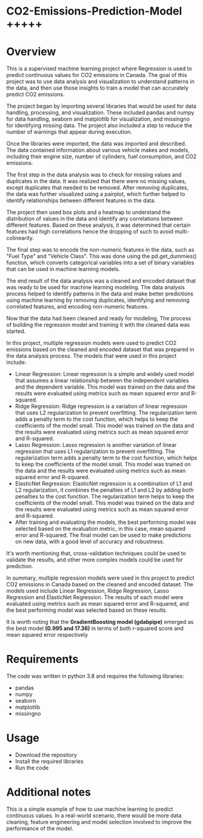 
# CO2-Emissions-Prediction-Model +++++

# Overview
This is a supervised machine learning project where Regression is used to predict continuous values for CO2 emissions in Canada. The goal of this project was to use data analysis and visualization to understand patterns in the data, and then use those insights to train a model that can accurately predict CO2 emissions.

The project began by importing several libraries that would be used for data handling, processing, and visualization. These included pandas and numpy for data handling, seaborn and matplotlib for visualization, and missingno for identifying missing data. The project also included a step to reduce the number of warnings that appear during execution.

Once the libraries were imported, the data was imported and described. The data contained information about various vehicle makes and models, including their engine size, number of cylinders, fuel consumption, and CO2 emissions.

The first step in the data analysis was to check for missing values and duplicates in the data. It was realized that there were no missing values, except duplicates that needed to be removed. After removing duplicates, the data was further visualized using a pairplot, which further helped to identify relationships between different features in the data.

The project then used box plots and a heatmap to understand the distribution of values in the data and identify any correlations between different features. Based on these analysis, it was determined that certain features had high correlations hence the dropping of such to avoid multi-colinearity.

The final step was to encode the non-numeric features in the data, such as "Fuel Type" and "Vehicle Class". This was done using the pd.get_dummies() function, which converts categorical variables into a set of binary variables that can be used in machine learning models.

The end result of the data analysis was a cleaned and encoded dataset that was ready to be used for machine learning modeling. The data analysis process helped to identify patterns in the data and make better predictions using machine learning by removing duplicates, identifying and removing correlated features, and encoding non-numeric features.

Now that the data had been cleaned and ready for modeling, The process of building the regression model and training it with the cleaned data was started. 

In this project, multiple regression models were used to predict CO2 emissions based on the cleaned and encoded dataset that was prepared in the data analysis process. The models that were used in this project include:
 - Linear Regression: Linear regression is a simple and widely used model that assumes a linear relationship between the independent variables and the dependent variable. This model was trained on the data and the results were evaluated using metrics such as mean squared error and R-squared.
 - Ridge Regression: Ridge regression is a variation of linear regression that uses L2 regularization to prevent overfitting. The regularization term adds a penalty term to the cost function, which helps to keep the coefficients of the model small. This model was trained on the data and the results were evaluated using metrics such as mean squared error and R-squared.
 - Lasso Regression: Lasso regression is another variation of linear regression that uses L1 regularization to prevent overfitting. The regularization term adds a penalty term to the cost function, which helps to keep the coefficients of the model small. This model was trained on the data and the results were evaluated using metrics such as mean squared error and R-squared.
 - ElasticNet Regression: ElasticNet regression is a combination of L1 and L2 regularization, it combines the penalties of L1 and L2 by adding both penalties to the cost function. The regularization term helps to keep the coefficients of the model small. This model was trained on the data and the results were evaluated using metrics such as mean squared error and R-squared.
 - After training and evaluating the models, the best performing model was selected based on the evaluation metric, in this case, mean squared error and R-squared. The final model can be used to make predictions on new data, with a good level of accuracy and robustness.

It's worth mentioning that, cross-validation techniques could be used to validate the results, and other more complex models could be used for prediction.

In summary, multiple regression models were used in this project to predict CO2 emissions in Canada based on the cleaned and encoded dataset. The models used include Linear Regression, Ridge Regression, Lasso Regression and ElasticNet Regression. The results of each model were evaluated using metrics such as mean squared error and R-squared, and the best performing model was selected based on these results.

It is worth noting that the **GradientBoosting model (gdabpipe)** emerged as the best model **(0.995 and 17.36)** in terms of both r-squared score and mean squared error respectively

# Requirements
The code was written in python 3.8 and requires the following libraries:
 - pandas
 - numpy
 - seaborn
 - matplotlib
 - missingno

# Usage
 - Download the repository
 - Install the required libraries
 - Run the code

# Additional notes
This is a simple example of how to use machine learning to predict continuous values. In a real-world scenario, there would be more data cleaning, feature engineering and model selection involved to improve the performance of the model.


